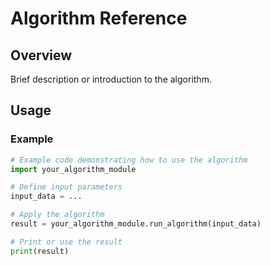 # Algorithm Reference

## Overview

Brief description or introduction to the algorithm.

## Usage

### Example

```python
# Example code demonstrating how to use the algorithm
import your_algorithm_module

# Define input parameters
input_data = ...

# Apply the algorithm
result = your_algorithm_module.run_algorithm(input_data)

# Print or use the result
print(result)
